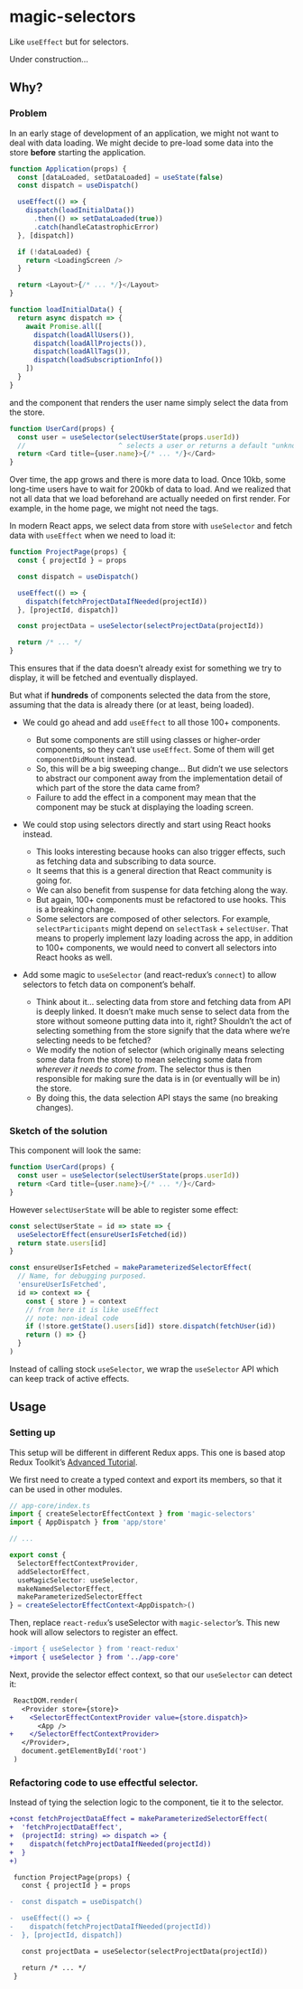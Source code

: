 # magic-selectors

Like `useEffect` but for selectors.

Under construction…

## Why?

### Problem

In an early stage of development of an application,
we might not want to deal with data loading.
We might decide to pre-load some data into the store **before** starting the application.

```js
function Application(props) {
  const [dataLoaded, setDataLoaded] = useState(false)
  const dispatch = useDispatch()

  useEffect(() => {
    dispatch(loadInitialData())
      .then(() => setDataLoaded(true))
      .catch(handleCatastrophicError)
  }, [dispatch])

  if (!dataLoaded) {
    return <LoadingScreen />
  }

  return <Layout>{/* ... */}</Layout>
}

function loadInitialData() {
  return async dispatch => {
    await Promise.all([
      dispatch(loadAllUsers()),
      dispatch(loadAllProjects()),
      dispatch(loadAllTags()),
      dispatch(loadSubscriptionInfo())
    ])
  }
}
```

and the component that renders the user name simply select the data from the store.

```js
function UserCard(props) {
  const user = useSelector(selectUserState(props.userId))
  //                       ^ selects a user or returns a default "unknown user" object
  return <Card title={user.name}>{/* ... */}</Card>
}
```

Over time, the app grows and there is more data to load.
Once 10kb, some long-time users have to wait for 200kb of data to load.
And we realized that not all data that we load beforehand are actually needed on first render.
For example, in the home page, we might not need the tags.

In modern React apps,
we select data from store with `useSelector` and fetch data with `useEffect` when we need to load it:

```js
function ProjectPage(props) {
  const { projectId } = props

  const dispatch = useDispatch()

  useEffect(() => {
    dispatch(fetchProjectDataIfNeeded(projectId))
  }, [projectId, dispatch])

  const projectData = useSelector(selectProjectData(projectId))

  return /* ... */
}
```

This ensures that if the data doesn’t already exist for something we try to display, it will be fetched and eventually displayed.

But what if **hundreds** of components selected the data from the store, assuming that the data is already there (or at least, being loaded).

- We could go ahead and add `useEffect` to all those 100+ components.

  - But some components are still using classes or higher-order components, so they can’t use `useEffect`. Some of them will get `componentDidMount` instead.
  - So, this will be a big sweeping change... But didn’t we use selectors to abstract our component away from the implementation detail of which part of the store the data came from?
  - Failure to add the effect in a component may mean that the component may be stuck at displaying the loading screen.

- We could stop using selectors directly and start using React hooks instead.

  - This looks interesting because hooks can also trigger effects, such as fetching data and subscribing to data source.
  - It seems that this is a general direction that React community is going for.
  - We can also benefit from suspense for data fetching along the way.
  - But again, 100+ components must be refactored to use hooks. This is a breaking change.
  - Some selectors are composed of other selectors. For example, `selectParticipants` might depend on `selectTask` + `selectUser`.
    That means to properly implement lazy loading across the app, in addition to 100+ components, we would need to convert all selectors into React hooks as well.

- Add some magic to `useSelector` (and react-redux’s `connect`) to allow selectors to fetch data on component’s behalf.

  - Think about it… selecting data from store and fetching data from API is deeply linked.
    It doesn’t make much sense to select data from the store without someone putting data into it, right?
    Shouldn’t the act of selecting something from the store signify that the data where we’re selecting needs to be fetched?
  - We modify the notion of selector (which originally means selecting some data from the store)
    to mean selecting some data from _wherever it needs to come from_.
    The selector thus is then responsible for making sure the data is in (or eventually will be in) the store.
  - By doing this, the data selection API stays the same (no breaking changes).

### Sketch of the solution

This component will look the same:

```js
function UserCard(props) {
  const user = useSelector(selectUserState(props.userId))
  return <Card title={user.name}>{/* ... */}</Card>
}
```

However `selectUserState` will be able to register some effect:

```js
const selectUserState = id => state => {
  useSelectorEffect(ensureUserIsFetched(id))
  return state.users[id]
}

const ensureUserIsFetched = makeParameterizedSelectorEffect(
  // Name, for debugging purposed.
  'ensureUserIsFetched',
  id => context => {
    const { store } = context
    // from here it is like useEffect
    // note: non-ideal code
    if (!store.getState().users[id]) store.dispatch(fetchUser(id))
    return () => {}
  }
)
```

Instead of calling stock `useSelector`, we wrap the `useSelector` API which can keep track of active effects.

## Usage

### Setting up

This setup will be different in different Redux apps.
This one is based atop Redux Toolkit’s [Advanced Tutorial](https://redux-toolkit.js.org/tutorials/advanced-tutorial).

We first need to create a typed context and export its members, so that it can be used in other modules.

```ts
// app-core/index.ts
import { createSelectorEffectContext } from 'magic-selectors'
import { AppDispatch } from 'app/store'

// ...

export const {
  SelectorEffectContextProvider,
  addSelectorEffect,
  useMagicSelector: useSelector,
  makeNamedSelectorEffect,
  makeParameterizedSelectorEffect
} = createSelectorEffectContext<AppDispatch>()
```

Then, replace `react-redux`’s useSelector with `magic-selector`’s.
This new hook will allow selectors to register an effect.

```diff
-import { useSelector } from 'react-redux'
+import { useSelector } from '../app-core'
```

Next, provide the selector effect context, so that our `useSelector` can detect it:

```diff
 ReactDOM.render(
   <Provider store={store}>
+    <SelectorEffectContextProvider value={store.dispatch}>
       <App />
+    </SelectorEffectContextProvider>
   </Provider>,
   document.getElementById('root')
 )
```

### Refactoring code to use effectful selector.

Instead of tying the selection logic to the component, tie it to the selector.

```diff
+const fetchProjectDataEffect = makeParameterizedSelectorEffect(
+  'fetchProjectDataEffect',
+  (projectId: string) => dispatch => {
+    dispatch(fetchProjectDataIfNeeded(projectId))
+  }
+)

 function ProjectPage(props) {
   const { projectId } = props

-  const dispatch = useDispatch()

-  useEffect(() => {
-    dispatch(fetchProjectDataIfNeeded(projectId))
-  }, [projectId, dispatch])

   const projectData = useSelector(selectProjectData(projectId))

   return /* ... */
 }
```
